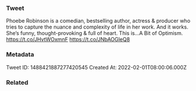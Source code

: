 ### Tweet
Phoebe Robinson is a comedian, bestselling author, actress &amp; producer who tries to capture the nuance and complexity of life in her work. And it works. She’s funny, thought-provoking &amp; full of heart. This is…A Bit of Optimism. https://t.co/JHvtWOxmnF https://t.co/JNbAOGleQ8

### Metadata
Tweet ID: 1488421887277420545
Created At: 2022-02-01T08:00:06.000Z

### Related

